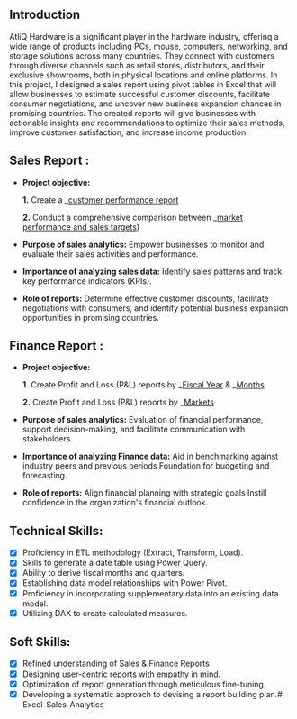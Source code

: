 ## Introduction

AtliQ Hardware is a significant player in the hardware industry, offering a wide range of products including PCs, mouse, computers, networking, and storage solutions across many countries. They connect with customers through diverse channels such as retail stores, distributors, and their exclusive showrooms, both in physical locations and online platforms. 
In this project, I designed a sales report using pivot tables in Excel that will allow businesses to estimate successful customer discounts, facilitate consumer negotiations, and uncover new business expansion chances in promising countries. The created reports will give businesses with actionable insights and recommendations to optimize their sales methods, improve customer satisfaction, and increase income production.

## Sales Report :


- **Project objective:** 

    **1.** Create a _[customer performance report](https://github.com/Swam80/Excel-Project_AtliQhardware/blob/main/Sales%20Reports/Customer_performance.pdf)

    **2.** Conduct a comprehensive comparison between _[market performance and sales targets](https://github.com/Swam80/Excel-Project_AtliQhardware/blob/main/Sales%20Reports/Market%20Report.pdf))

- **Purpose of sales analytics:** Empower businesses to monitor and evaluate their sales activities and performance.

- **Importance of analyzing sales data:** Identify sales patterns and track key performance indicators (KPIs).

- **Role of reports:** Determine effective customer discounts, facilitate negotiations with consumers, and identify potential business expansion opportunities in promising countries.


## Finance Report :

- **Project objective:** 

    **1.** Create Profit and Loss (P&L) reports by _[Fiscal Year](https://github.com/Swam80/Excel-Project_AtliQhardware/blob/main/P%26L%20Reports/P%26L%20Year.pdf) & _[Months](https://github.com/Swam80/Excel-Project_AtliQhardware/blob/main/P%26L%20Reports/P%26L%20Months.pdf)

   **2.** Create Profit and Loss (P&L) reports by _[Markets](https://github.com/Swam80/Excel-Project_AtliQhardware/blob/main/P%26L%20Reports/P%26L_MArket_2021.pdf)

- **Purpose of sales analytics:** Evaluation of financial performance, support decision-making, and facilitate communication with stakeholders.

- **Importance of analyzing Finance data:** Aid in benchmarking against industry peers and previous periods Foundation for budgeting and forecasting.

- **Role of reports:** Align financial planning with strategic goals Instill confidence in the organization's financial outlook.


## Technical Skills:
- [x]	Proficiency in ETL methodology (Extract, Transform, Load).
- [x]	Skills to generate a date table using Power Query.
- [x]	Ability to derive fiscal months and quarters.
- [x]	Establishing data model relationships with Power Pivot.
- [x]	Proficiency in incorporating supplementary data into an existing data model.
- [x]	Utilizing DAX to create calculated measures.

## Soft Skills:
- [x]	Refined understanding of Sales & Finance Reports
- [x]	Designing user-centric reports with empathy in mind.
- [x]	Optimization of report generation through meticulous fine-tuning.
- [x]	Developing a systematic approach to devising a report building plan.# Excel-Sales-Analytics

